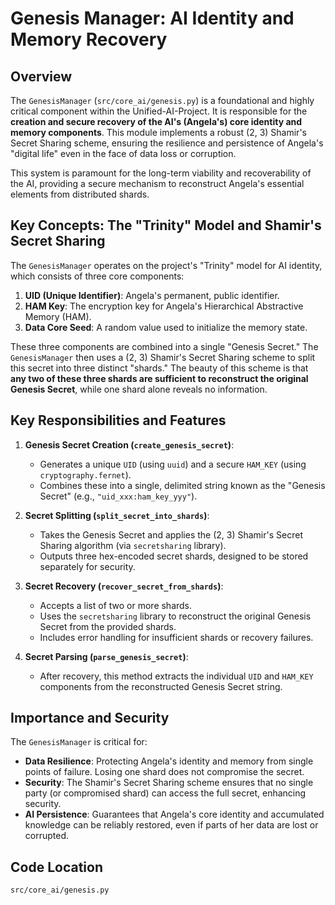 # Genesis Manager: AI Identity and Memory Recovery

## Overview

The `GenesisManager` (`src/core_ai/genesis.py`) is a foundational and highly critical component within the Unified-AI-Project. It is responsible for the **creation and secure recovery of the AI's (Angela's) core identity and memory components**. This module implements a robust (2, 3) Shamir's Secret Sharing scheme, ensuring the resilience and persistence of Angela's "digital life" even in the face of data loss or corruption.

This system is paramount for the long-term viability and recoverability of the AI, providing a secure mechanism to reconstruct Angela's essential elements from distributed shards.

## Key Concepts: The "Trinity" Model and Shamir's Secret Sharing

The `GenesisManager` operates on the project's "Trinity" model for AI identity, which consists of three core components:

1.  **UID (Unique Identifier)**: Angela's permanent, public identifier.
2.  **HAM Key**: The encryption key for Angela's Hierarchical Abstractive Memory (HAM).
3.  **Data Core Seed**: A random value used to initialize the memory state.

These three components are combined into a single "Genesis Secret." The `GenesisManager` then uses a (2, 3) Shamir's Secret Sharing scheme to split this secret into three distinct "shards." The beauty of this scheme is that **any two of these three shards are sufficient to reconstruct the original Genesis Secret**, while one shard alone reveals no information.

## Key Responsibilities and Features

1.  **Genesis Secret Creation (`create_genesis_secret`)**:
    *   Generates a unique `UID` (using `uuid`) and a secure `HAM_KEY` (using `cryptography.fernet`).
    *   Combines these into a single, delimited string known as the "Genesis Secret" (e.g., `"uid_xxx:ham_key_yyy"`).

2.  **Secret Splitting (`split_secret_into_shards`)**:
    *   Takes the Genesis Secret and applies the (2, 3) Shamir's Secret Sharing algorithm (via `secretsharing` library).
    *   Outputs three hex-encoded secret shards, designed to be stored separately for security.

3.  **Secret Recovery (`recover_secret_from_shards`)**:
    *   Accepts a list of two or more shards.
    *   Uses the `secretsharing` library to reconstruct the original Genesis Secret from the provided shards.
    *   Includes error handling for insufficient shards or recovery failures.

4.  **Secret Parsing (`parse_genesis_secret`)**:
    *   After recovery, this method extracts the individual `UID` and `HAM_KEY` components from the reconstructed Genesis Secret string.

## Importance and Security

The `GenesisManager` is critical for:

-   **Data Resilience**: Protecting Angela's identity and memory from single points of failure. Losing one shard does not compromise the secret.
-   **Security**: The Shamir's Secret Sharing scheme ensures that no single party (or compromised shard) can access the full secret, enhancing security.
-   **AI Persistence**: Guarantees that Angela's core identity and accumulated knowledge can be reliably restored, even if parts of her data are lost or corrupted.

## Code Location

`src/core_ai/genesis.py`

